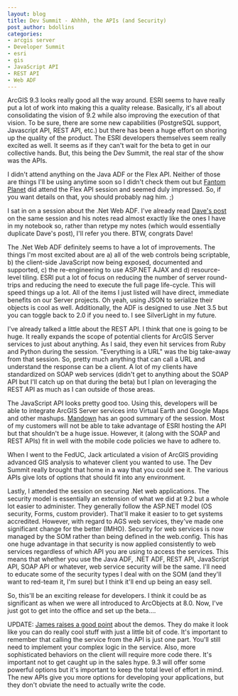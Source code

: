 ```yaml
---
layout: blog
title: Dev Summit - Ahhhh, the APIs (and Security)
post_author: bdollins
categories:
- arcgis server
- Developer Summit
- esri
- gis
- JavaScript API
- REST API
- Web ADF
---
```


ArcGIS 9.3 looks really good all the way around. ESRI seems to have really put a lot of work into making this a quality release. Basically, it's all about consolidating the vision of 9.2 while also improving the execution of that vision. To be sure, there are some new capabilities (PostgreSQL support, Javascript API, REST API, etc.) but there has been a huge effort on shoring up the quality of the product. The ESRI developers themselves seem really excited as well. It seems as if they can't wait for the beta to get in our collective hands. But, this being the Dev Summit, the real star of the show was the APIs.

I didn't attend anything on the Java ADF or the Flex API. Neither of those are things I'll be using anytime soon so I didn't check them out but <a href="http://fantomplanet.wordpress.com/">Fantom Planet</a> did attend the Flex API session and seemed duly impressed. So, if you want details on that, you should probably nag him.  ;)

I sat in on a session about the .Net Web ADF. I've already read <a href="http://blog.davebouwman.net/2008/03/20/ArcGISServerNETADFSession.aspx">Dave's post</a> on the same session and his notes read almost exactly like the ones I have in my notebook so, rather than retype my notes (which would essentially duplicate Dave's post), I'll refer you there. BTW, congrats Dave!

The .Net Web ADF definitely seems to have a lot of improvements. The things I'm most excited about are a) all of the web controls being scriptable, b) the client-side JavaScript now being exposed, documented and supported, c) the re-engineering to use ASP.NET AJAX and d) resource-level tiling. ESRI put a lot of focus on reducing the number of server round-trips and reducing the need to execute the full page life-cycle. This will speed things up a lot. All of the items I just listed will have direct, immediate benefits on our Server projects. Oh yeah, using JSON to serialize their objects is cool as well. Additionally, the ADF is designed to use .Net 3.5 but you can toggle back to 2.0 if you need to. I see SilverLight in my future.

I've already talked a little about the REST API. I think that one is going to be huge. It really expands the scope of potential clients for ArcGIS Server services to just about anything. As I said, they even hit services from Ruby and Python during the session. "Everything is a URL" was the big take-away from that session. So, pretty much anything that can call a URL and understand the response can be a client. A lot of my clients have standardized on SOAP web services (didn't get to anything about the SOAP API but I'll catch up on that during the beta) but I plan on leveraging the REST API as much as I can outside of those areas.

The JavaScript API looks pretty good too. Using this, developers will be able to integrate ArcGIS Server services into Virtual Earth and Google Maps and other mashups. <a href="http://mandown.co.nz/events/day-1-building-mashups-using-the-arcgis-javascript-api-s-at-the-esri-developer-summit-2008/">Mandown</a> has an good summary of the session. Most of my customers will not be able to take advantage of ESRI hosting the API but that shouldn't be a huge issue. However, it (along with the SOAP and REST APIs) fit in well with the mobile code policies we have to adhere to.

When I went to the FedUC, Jack articulated a vision of ArcGIS providing advanced GIS analysis to whatever client you wanted to use. The Dev Summit really brought that home in a way that you could see it. The various APIs give lots of options that should fit into any environment.

Lastly, I attended the session on securing .Net web applications. The security model is essentially an extension of what we did at 9.2 but a whole lot easier to administer. They generally follow the ASP.NET model (OS security, Forms, custom provider). That'll make it easier to to get systems accredited. However, with regard to AGS web services, they've made one significant change for the better (IMHO). Security for web services is now managed by the SOM rather than being defined in the web.config. This has one huge advantage in that security is now applied consistently to web services regardless of which API you are using to access the services. This means that whether you use the Java ADF, .NET ADF, REST API, JavaScript API, SOAP API or whatever, web service security will be the same. I'll need to educate some of the security types I deal with on the SOM (and they'll want to red-team it, I'm sure) but I think it'll end up being an easy sell.

So, this'll be an exciting release for developers. I think it could be as significant as when we were all introduced to ArcObjects at 8.0. Now, I've just got to get into the office and set up the beta....

UPDATE: <a href="http://www.spatiallyadjusted.com/2008/03/21/reflection-on-the-2008-esri-developer-summit/">James raises a good point</a> about the demos. They do make it look like you can do really cool stuff with just a little bit of code. It's important to remember that calling the service from the API is just one part. You'll still need to implement your complex logic in the service. Also, more sophisticated behaviors on the client will require more code there. It's important not to get caught up in the sales hype. 9.3 will offer some powerful options but it's important to keep the total level of effort in mind. The new APIs give you more options for developing your applications, but they don't obviate the need to actually write the code.